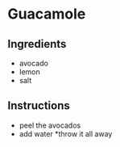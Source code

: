 # Guacamole
## Ingredients
* avocado
* lemon
* salt
## Instructions
 * peel the avocados
 * add water
 *throw it all away